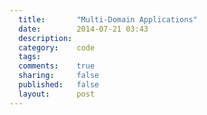 ```yaml
---
  title:       "Multi-Domain Applications"
  date:        2014-07-21 03:43
  description:
  category:    code
  tags:
  comments:    true
  sharing:     false
  published:   false
  layout:      post
---
```

